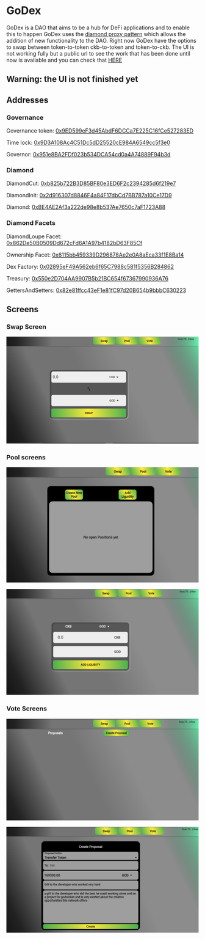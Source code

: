 # GoDex

GoDex is a DAO that aims to be a hub for DeFi applications and to enable this to happen GoDex uses the [diamond proxy pattern](https://eips.ethereum.org/EIPS/eip-2535#diamond-interface)
which allows the addition of new functionality to the DAO. Right now GoDex have the options to swap between token-to-token ckb-to-token and token-to-ckb. The UI is not working fully but a public url to see the work that has been done until now is available and you can check that [HERE](https://esdras-santos.github.io/godefi/#/)

## Warning: the UI is not finished yet

## Addresses

### Governance

Governance token: [0x9ED599eF3d45AbdF6DCCa7E225C16fCe527283ED](https://v1.aggron.gwscan.com/account/0x9ed599ef3d45abdf6dcca7e225c16fce527283ed?search=0x9ed599ef3d45abdf6dcca7e225c16fce527283ed)

Time lock: [0x9D3A108Ac4C51Dc5dD25520cE984A6549cc5f3e0](https://v1.aggron.gwscan.com/account/0x9d3a108ac4c51dc5dd25520ce984a6549cc5f3e0?search=0x9d3a108ac4c51dc5dd25520ce984a6549cc5f3e0)

Governor: [0x951e8BA2FDf023b534DCA54cd0a4A74889F94b3d](https://v1.aggron.gwscan.com/account/0x951e8ba2fdf023b534dca54cd0a4a74889f94b3d?search=0x951e8ba2fdf023b534dca54cd0a4a74889f94b3d)

### Diamond

DiamondCut: [0xb825b722B3D85BF80e3ED6F2c2394285d6f219e7](https://v1.aggron.gwscan.com/account/0xb825b722b3d85bf80e3ed6f2c2394285d6f219e7?search=0xb825b722b3d85bf80e3ed6f2c2394285d6f219e7)

DiamondInit: [0x2d916307d8846F4a84F17dbCd7BB787a10Ce17D9](https://v1.aggron.gwscan.com/account/0x2d916307d8846f4a84f17dbcd7bb787a10ce17d9?search=0x2d916307d8846f4a84f17dbcd7bb787a10ce17d9)

Diamond: [0xBE4AE2Af3a222de98e8b537Ae7650c7aF1723A88](https://v1.aggron.gwscan.com/account/0xbe4ae2af3a222de98e8b537ae7650c7af1723a88?search=0xbe4ae2af3a222de98e8b537ae7650c7af1723a88)

### Diamond Facets

DiamondLoupe Facet: [0x862De50B0509Dd672cFd6A1A97b4182bD63F85Cf](https://v1.aggron.gwscan.com/account/0x862de50b0509dd672cfd6a1a97b4182bd63f85cf?search=0x862de50b0509dd672cfd6a1a97b4182bd63f85cf)

Ownership Facet: [0x6115bb459339D296878Ae2e0A8aEca33f1E8Ba14](https://v1.aggron.gwscan.com/account/0x6115bb459339d296878ae2e0a8aeca33f1e8ba14?search=0x6115bb459339d296878ae2e0a8aeca33f1e8ba14)

Dex Factory: [0x02895eF49A562eb6f65C7988c581f5356B284862](https://v1.aggron.gwscan.com/account/0x02895ef49a562eb6f65c7988c581f5356b284862?search=0x02895ef49a562eb6f65c7988c581f5356b284862)

Treasury: [0x550e2D704AA9907B5b21BC654f67367990936A76](https://v1.aggron.gwscan.com/account/0x550e2d704aa9907b5b21bc654f67367990936a76?search=0x550e2d704aa9907b5b21bc654f67367990936a76)

GettersAndSetters: [0x82e81ffcc43eF1e81fC97d20B654b9bbbC630223](https://v1.aggron.gwscan.com/account/0x82e81ffcc43ef1e81fc97d20b654b9bbbc630223?search=0x82e81ffcc43ef1e81fc97d20b654b9bbbc630223)

## Screens

### Swap Screen

![alt text](https://github.com/esdras-santos/godex/blob/master/extra_media/swap.PNG?raw=true)

### Pool screens

![alt text](https://github.com/esdras-santos/godex/blob/master/extra_media/pool1.PNG?raw=true)

![alt text](https://github.com/esdras-santos/godex/blob/master/extra_media/pool2.PNG?raw=true)

### Vote Screens 

![alt text](https://github.com/esdras-santos/godex/blob/master/extra_media/vote1.PNG?raw=true)

![alt text](https://github.com/esdras-santos/godex/blob/master/extra_media/vote2.PNG?raw=true)


